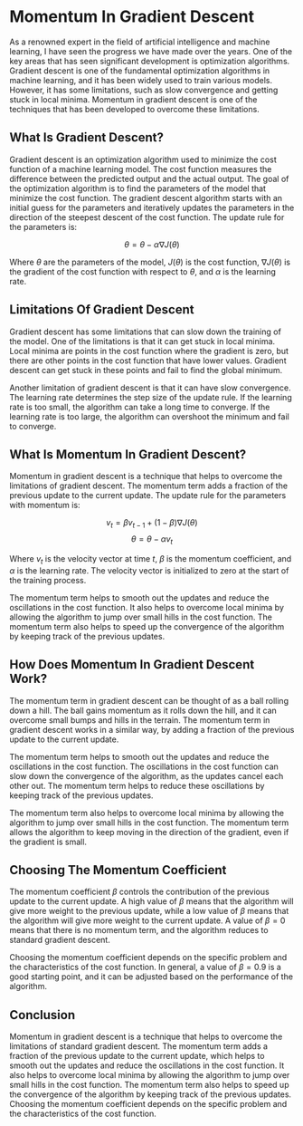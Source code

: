 # Momentum In Gradient Descent

As a renowned expert in the field of artificial intelligence and machine learning, I have seen the progress we have made over the years. One of the key areas that has seen significant development is optimization algorithms. Gradient descent is one of the fundamental optimization algorithms in machine learning, and it has been widely used to train various models. However, it has some limitations, such as slow convergence and getting stuck in local minima. Momentum in gradient descent is one of the techniques that has been developed to overcome these limitations.

## What Is Gradient Descent?

Gradient descent is an optimization algorithm used to minimize the cost function of a machine learning model. The cost function measures the difference between the predicted output and the actual output. The goal of the optimization algorithm is to find the parameters of the model that minimize the cost function. The gradient descent algorithm starts with an initial guess for the parameters and iteratively updates the parameters in the direction of the steepest descent of the cost function. The update rule for the parameters is:

$$\theta = \theta - \alpha \nabla J(\theta)$$

Where $\theta$ are the parameters of the model, $J(\theta)$ is the cost function, $\nabla J(\theta)$ is the gradient of the cost function with respect to $\theta$, and $\alpha$ is the learning rate.

## Limitations Of Gradient Descent

Gradient descent has some limitations that can slow down the training of the model. One of the limitations is that it can get stuck in local minima. Local minima are points in the cost function where the gradient is zero, but there are other points in the cost function that have lower values. Gradient descent can get stuck in these points and fail to find the global minimum.

Another limitation of gradient descent is that it can have slow convergence. The learning rate determines the step size of the update rule. If the learning rate is too small, the algorithm can take a long time to converge. If the learning rate is too large, the algorithm can overshoot the minimum and fail to converge.

## What Is Momentum In Gradient Descent?

Momentum in gradient descent is a technique that helps to overcome the limitations of gradient descent. The momentum term adds a fraction of the previous update to the current update. The update rule for the parameters with momentum is:

$$v_t = \beta v_{t-1} + (1-\beta) \nabla J(\theta)$$
$$\theta = \theta - \alpha v_t$$

Where $v_t$ is the velocity vector at time $t$, $\beta$ is the momentum coefficient, and $\alpha$ is the learning rate. The velocity vector is initialized to zero at the start of the training process.

The momentum term helps to smooth out the updates and reduce the oscillations in the cost function. It also helps to overcome local minima by allowing the algorithm to jump over small hills in the cost function. The momentum term also helps to speed up the convergence of the algorithm by keeping track of the previous updates.

## How Does Momentum In Gradient Descent Work?

The momentum term in gradient descent can be thought of as a ball rolling down a hill. The ball gains momentum as it rolls down the hill, and it can overcome small bumps and hills in the terrain. The momentum term in gradient descent works in a similar way, by adding a fraction of the previous update to the current update.

The momentum term helps to smooth out the updates and reduce the oscillations in the cost function. The oscillations in the cost function can slow down the convergence of the algorithm, as the updates cancel each other out. The momentum term helps to reduce these oscillations by keeping track of the previous updates.

The momentum term also helps to overcome local minima by allowing the algorithm to jump over small hills in the cost function. The momentum term allows the algorithm to keep moving in the direction of the gradient, even if the gradient is small.

## Choosing The Momentum Coefficient

The momentum coefficient $\beta$ controls the contribution of the previous update to the current update. A high value of $\beta$ means that the algorithm will give more weight to the previous update, while a low value of $\beta$ means that the algorithm will give more weight to the current update. A value of $\beta=0$ means that there is no momentum term, and the algorithm reduces to standard gradient descent.

Choosing the momentum coefficient depends on the specific problem and the characteristics of the cost function. In general, a value of $\beta=0.9$ is a good starting point, and it can be adjusted based on the performance of the algorithm.

## Conclusion

Momentum in gradient descent is a technique that helps to overcome the limitations of standard gradient descent. The momentum term adds a fraction of the previous update to the current update, which helps to smooth out the updates and reduce the oscillations in the cost function. It also helps to overcome local minima by allowing the algorithm to jump over small hills in the cost function. The momentum term also helps to speed up the convergence of the algorithm by keeping track of the previous updates. Choosing the momentum coefficient depends on the specific problem and the characteristics of the cost function.
